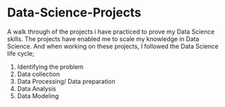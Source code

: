 # Data-Science-Projects
A walk through of the projects i have practiced to prove my Data Science skills. The projects have enabled me to scale my knowledge in Data Science. 
And when working on these projects, I followed the Data Science life cycle;
1. Identifying the problem
2. Data collection
3. Data Processing/ Data preparation
4. Data Analysis
5. Data Modeling

